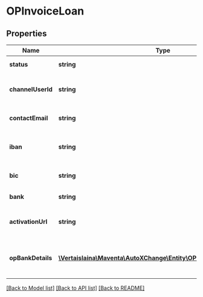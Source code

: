 # OPInvoiceLoan

## Properties
Name | Type | Description | Notes
------------ | ------------- | ------------- | -------------
**status** | **string** | Service status | [optional] 
**channelUserId** | **string** | Channel user id for the company | [optional] 
**contactEmail** | **string** | Company contact email | [optional] 
**iban** | **string** | Company IBAN account number | [optional] 
**bic** | **string** | Company bank BIC number | [optional] 
**bank** | **string** | Company bank name | [optional] 
**activationUrl** | **string** | Url for the user to sign the agreement | [optional] 
**opBankDetails** | [**\Vertaislaina\Maventa\AutoXChange\Entity\OPInvoiceLoanBankDetails**](OPInvoiceLoanBankDetails.md) | Bank account details to be used on invoices | [optional] 

[[Back to Model list]](../README.md#documentation-for-models) [[Back to API list]](../README.md#documentation-for-api-endpoints) [[Back to README]](../README.md)


